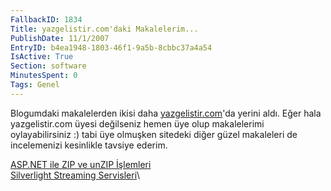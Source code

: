 ```yaml
---
FallbackID: 1834
Title: yazgelistir.com'daki Makalelerim...
PublishDate: 11/1/2007
EntryID: b4ea1948-1803-46f1-9a5b-8cbbc37a4a54
IsActive: True
Section: software
MinutesSpent: 0
Tags: Genel
---
```

Blogumdaki makalelerden ikisi daha
[yazgelistir.com](http://www.yazgelistir.com)'da yerini aldı. Eğer hala
yazgelistir.com üyesi değilseniz hemen üye olup makalelerimi
oylayabilirsiniz :) tabi üye olmuşken sitedeki diğer güzel makaleleri de
incelemenizi kesinlikle tavsiye ederim.

[ASP.NET ile ZIP ve unZIP
İşlemleri](http://www.yazgelistir.com/Makaleler/1000001500.ygpx)\
[Silverlight Streaming
Servisleri](http://www.yazgelistir.com/Makaleler/1000001509.ygpx)\


